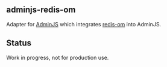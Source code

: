 ## adminjs-redis-om

Adapter for [AdminJS](https://github.com/SoftwareBrothers/adminjs) which integrates [redis-om](https://github.com/redis/redis-om-node) into AdminJS.

## Status
Work in progress, not for production use.
